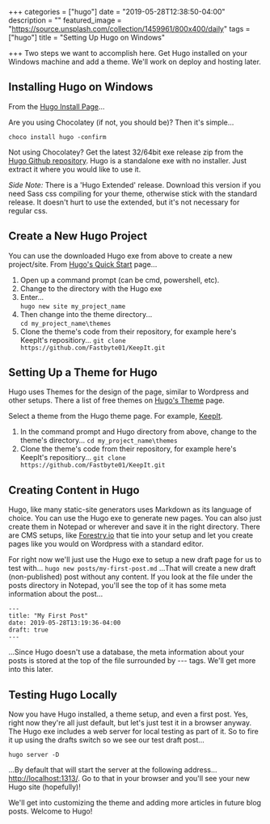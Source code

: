 +++
categories = ["hugo"]
date = "2019-05-28T12:38:50-04:00"
description = ""
featured_image = "https://source.unsplash.com/collection/1459961/800x400/daily"
tags = ["hugo"]
title = "Setting Up Hugo on Windows"

+++
Two steps we want to accomplish here. Get Hugo installed on your Windows machine and add a theme. We'll work on deploy and hosting later.

## Installing Hugo on Windows

From the [Hugo Install Page](https://gohugo.io/getting-started/installing/#chocolatey-windows)...

Are you using Chocolatey (if not, you should be)? Then it's simple...

`choco install hugo -confirm`

Not using Chocolatey? Get the latest 32/64bit exe release zip from the [Hugo Github repository](https://github.com/gohugoio/hugo/releases). Hugo is a standalone exe with no installer. Just extract it where you would like to use it.

_Side Note:_ There is a 'Hugo Extended' release. Download this version if you need Sass css compiling for your theme, otherwise stick with the standard release. It doesn't hurt to use the extended, but it's not necessary for regular css.

## Create a New Hugo Project

You can use the downloaded Hugo exe from above to create a new project/site. From [Hugo's Quick Start](https://gohugo.io/getting-started/quick-start/) page...

1. Open up a command prompt (can be cmd, powershell, etc).
2. Change to the directory with the Hugo exe
3. Enter...  
   `hugo new site my_project_name`
4. Then change into the theme directory...  
   `cd my_project_name\themes`
5. Clone the theme's code from their repository, for example here's KeepIt's repositiory...
   `git clone https://github.com/Fastbyte01/KeepIt.git`

## Setting Up a Theme for Hugo

Hugo uses Themes for the design of the page, similar to Wordpress and other setups. There a list of free themes on [Hugo's Theme](https://themes.gohugo.io/) page.

Select a theme from the Hugo theme page. For example, [KeepIt](https://themes.gohugo.io/keepit/).

1. In the command prompt and Hugo directory from above, change to the  theme's directory...
   `cd my_project_name\themes`
2. Clone the theme's code from their repository, for example here's KeepIt's repositiory...
   `git clone https://github.com/Fastbyte01/KeepIt.git`

## Creating Content in Hugo

Hugo, like many static-site generators uses Markdown as its language of choice. You can use the Hugo exe to generate new pages. You can also just create them in Notepad or wherever and save it in the right directory. There are CMS setups, like [Forestry.io](https://forestry.io/) that tie into your setup and let you create pages like you would on Wordpress with a standard editor.

For right now we'll just use the Hugo exe to setup a new draft page for us to test with...
`hugo new posts/my-first-post.md`
...That will create a new draft (non-published) post without any content. If you look at the file under the posts directory in Notepad, you'll see the top of it has some meta information about the post...
```plaintext
---
title: "My First Post"
date: 2019-05-28T13:19:36-04:00
draft: true
---
```
...Since Hugo doesn't use a database, the meta information about your posts is stored at the top of the file surrounded by --- tags. We'll get more into this later.

## Testing Hugo Locally

Now you have Hugo installed, a theme setup, and even a first post. Yes, right now they're all just default, but let's just test it in a browser anyway. The Hugo exe includes a web server for local testing as part of it. So to fire it up using the drafts switch so we see our test draft post...

`hugo server -D`

...By default that will start the server at the following address...
[http://localhost:1313/](http://localhost:1313/). Go to that in your browser and you'll see your new Hugo site (hopefully)!

We'll get into customizing the theme and adding more articles in future blog posts. Welcome to Hugo!
